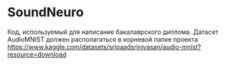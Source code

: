 # SoundNeuro
Код, используемый для написание бакалаврского диплома.
Датасет AudioMNIST должен располагаться в корневой папке проекта https://www.kaggle.com/datasets/sripaadsrinivasan/audio-mnist?resource=download
